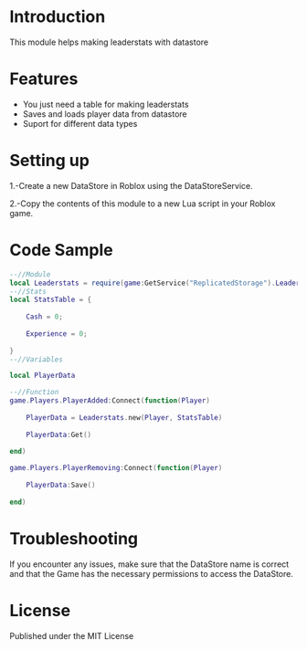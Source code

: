# Introduction
This module helps making leaderstats with datastore
# Features
* You just need a table for making leaderstats
* Saves and loads player data from datastore
* Suport for different data types
# Setting up
1.-Create a new DataStore in Roblox using the DataStoreService.

2.-Copy the contents of this module to a new Lua script in your Roblox game.
# Code Sample
```lua
--//Module
local Leaderstats = require(game:GetService("ReplicatedStorage").Leaderstats)
--//Stats
local StatsTable = {
	
	Cash = 0;
	
	Experience = 0;
	
}
--//Variables

local PlayerData

--//Function
game.Players.PlayerAdded:Connect(function(Player)
	
	PlayerData = Leaderstats.new(Player, StatsTable)
	
	PlayerData:Get()
	
end)

game.Players.PlayerRemoving:Connect(function(Player)
	
	PlayerData:Save()
	
end)

```
# Troubleshooting
If you encounter any issues, make sure that the DataStore name is correct and that the Game has the necessary permissions to access the DataStore.

# License
Published under the MIT License
